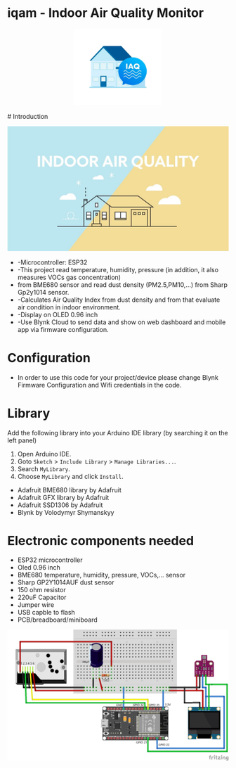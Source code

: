 # iqam - Indoor Air Quality Monitor
<p align="center"><img src="/images/iaqm.jpg" width="200px"/></p>
  # Introduction
  
  <p align="center"><img src="/images/iaqm thumbnail.jpg" /></p>
  
 * -Microcontroller: ESP32
 * -This project read temperature, humidity, pressure (in addition, it also measures VOCs gas concentration)
 * from BME680 sensor and read dust density (PM2.5,PM10,...) from Sharp Gp2y1014 sensor.
 * -Calculates Air Quality Index from dust density and from that evaluate air condition in indoor environment.
 * -Display on OLED 0.96 inch
 * -Use Blynk Cloud to send data and show on web dashboard and mobile app via firmware configuration.
 # Configuration 
  - In order to use this code for your project/device please change Blynk Firmware Configuration and Wifi credentials in the code. 
# Library
Add the following library into your Arduino IDE library (by searching it on the left panel)
1. Open Arduino IDE.
2. Goto `Sketch` > `Include Library` > `Manage Libraries...`.
3. Search `MyLibrary`.
4. Choose `MyLibrary` and click `Install`.
* Adafruit BME680 library by Adafruit
* Adafruit GFX library by Adafruit
* Adafruit SSD1306 by Adafruit
* Blynk by Volodymyr Shymanskyy
# Electronic components needed
* ESP32 microcontroller
* Oled 0.96 inch
* BME680 temperature, humidity, pressure, VOCs,... sensor
* Sharp GP2Y1014AUF dust sensor
* 150 ohm resistor
* 220uF Capacitor
* Jumper wire
* USB capble to flash 
* PCB/breadboard/miniboard

<p align="center"><img src="/images/schematic.png" /></p>
